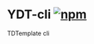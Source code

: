 # YDT-cli [![npm](https://img.shields.io/npm/v/ydt-cli.svg?style=flat&colorB=brightgreen)](https://www.npmjs.com/package/ydt-cli)

TDTemplate cli